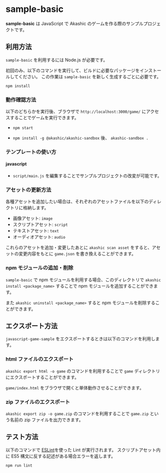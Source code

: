 # sample-basic

**sample-basic** は JavaScript で Akashic のゲームを作る際のサンプルプロジェクトです。

## 利用方法

`sample-basic` を利用するには Node.js が必要です。

初回のみ、以下のコマンドを実行して、ビルドに必要なパッケージをインストールしてください。
この作業は `sample-basic` を新しく生成するごとに必要です。

```sh
npm install
```

### 動作確認方法

以下のどちらかを実行後、ブラウザで `http://localhost:3000/game/` にアクセスすることでゲームを実行できます。

- `npm start`

- `npm install -g @akashic/akashic-sandbox` 後、 `akashic-sandbox .`

### テンプレートの使い方

#### javascript

- `script/main.js` を編集することでサンプルプロジェクトの改変が可能です。

### アセットの更新方法

各種アセットを追加したい場合は、それぞれのアセットファイルを以下のディレクトリに格納します。

- 画像アセット: `image`
- スクリプトアセット: `script`
- テキストアセット: `text`
- オーディオアセット: `audio`

これらのアセットを追加・変更したあとに `akashic scan asset` をすると、アセットの変更内容をもとに `game.json` を書き換えることができます。

### npm モジュールの追加・削除

`sample-basic` で npm モジュールを利用する場合、このディレクトリで `akashic install <package_name>` することで npm モジュールを追加することができます。

また `akashic uninstall <package_name>` すると npm モジュールを削除することができます。

## エクスポート方法

`javascript-game-sample` をエクスポートするときは以下のコマンドを利用します。

### html ファイルのエクスポート

`akashic export html -o game` のコマンドを利用することで `game` ディレクトリにエクスポートすることができます。

`game/index.html` をブラウザで開くと単体動作させることができます。

### zip ファイルのエクスポート

`akashic export zip -o game.zip` のコマンドを利用することで `game.zip` という名前の zip ファイルを出力できます。

## テスト方法

以下のコマンドで [ESLint](https://github.com/eslint/eslint "ESLint")を使った Lint が実行されます。
スクリプトアセット内に ES5 構文に反する記述がある場合エラーを返します。

```sh
npm run lint
```
